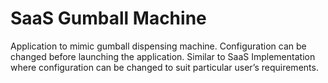 # SaaS Gumball Machine
Application to mimic gumball dispensing machine. Configuration can be changed before launching the application. 
Similar to SaaS Implementation where configuration can be changed to suit particular user’s requirements.
